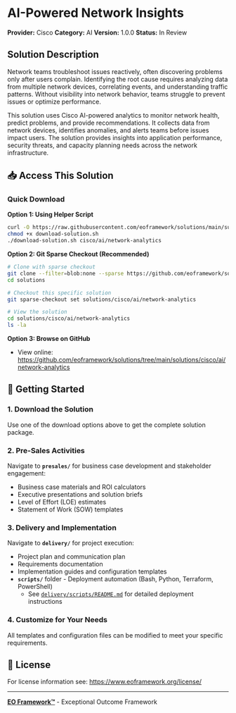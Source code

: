 # AI-Powered Network Insights

**Provider:** Cisco
**Category:** AI
**Version:** 1.0.0
**Status:** In Review

## Solution Description

Network teams troubleshoot issues reactively, often discovering problems only after users complain. Identifying the root cause requires analyzing data from multiple network devices, correlating events, and understanding traffic patterns. Without visibility into network behavior, teams struggle to prevent issues or optimize performance.

This solution uses Cisco AI-powered analytics to monitor network health, predict problems, and provide recommendations. It collects data from network devices, identifies anomalies, and alerts teams before issues impact users. The solution provides insights into application performance, security threats, and capacity planning needs across the network infrastructure.


## 📥 Access This Solution

### Quick Download

**Option 1: Using Helper Script**
```bash
curl -O https://raw.githubusercontent.com/eoframework/solutions/main/support/tools/download-solution.sh
chmod +x download-solution.sh
./download-solution.sh cisco/ai/network-analytics
```

**Option 2: Git Sparse Checkout (Recommended)**
```bash
# Clone with sparse checkout
git clone --filter=blob:none --sparse https://github.com/eoframework/solutions.git
cd solutions

# Checkout this specific solution
git sparse-checkout set solutions/cisco/ai/network-analytics

# View the solution
cd solutions/cisco/ai/network-analytics
ls -la
```

**Option 3: Browse on GitHub**
- View online: https://github.com/eoframework/solutions/tree/main/solutions/cisco/ai/network-analytics

## 🚀 Getting Started

### 1. Download the Solution
Use one of the download options above to get the complete solution package.

### 2. Pre-Sales Activities
Navigate to **`presales/`** for business case development and stakeholder engagement:
- Business case materials and ROI calculators
- Executive presentations and solution briefs
- Level of Effort (LOE) estimates
- Statement of Work (SOW) templates

### 3. Delivery and Implementation
Navigate to **`delivery/`** for project execution:
- Project plan and communication plan
- Requirements documentation
- Implementation guides and configuration templates
- **`scripts/`** folder - Deployment automation (Bash, Python, Terraform, PowerShell)
  - See [`delivery/scripts/README.md`](delivery/scripts/README.md) for detailed deployment instructions

### 4. Customize for Your Needs
All templates and configuration files can be modified to meet your specific requirements.

## 📄 License

For license information see: <a href="https://www.eoframework.org/license/" target="_blank">https://www.eoframework.org/license/</a>

---

**<a href="https://eoframework.org" target="_blank">EO Framework™</a>** - Exceptional Outcome Framework
